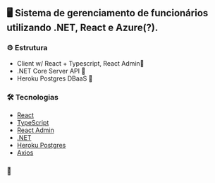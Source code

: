 ## 🖥 Sistema de gerenciamento de funcionários utilizando .NET, React e Azure(?). 

### ⚙️ Estrutura

- Client w/ React + Typescript, React Admin🚧
- .NET Core Server API 👷
- Heroku Postgres DBaaS 🚧
 
### 🛠 Tecnologias


- [React](https://pt-br.reactjs.org/)
- [TypeScript](https://www.typescriptlang.org/)
- [React Admin](https://marmelab.com/react-admin/)
- [.NET](https://dotnet.microsoft.com/)
- [Heroku Postgres](https://www.heroku.com/postgres)
- [Axios](https://axios-http.com/)

### 🚀 
